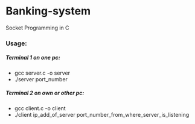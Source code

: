 # Banking-system
Socket Programming in C

### Usage:
##### Terminal 1 on one pc:
- gcc server.c -o server
- ./server port_number


##### Terminal 2 on own or other pc:
- gcc client.c -o client
- ./client ip_add_of_server port_number_from_where_server_is_listening
